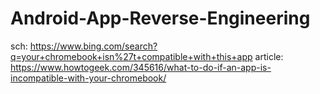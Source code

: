 # Android-App-Reverse-Engineering
sch: https://www.bing.com/search?q=your+chromebook+isn%27t+compatible+with+this+app article: https://www.howtogeek.com/345616/what-to-do-if-an-app-is-incompatible-with-your-chromebook/
